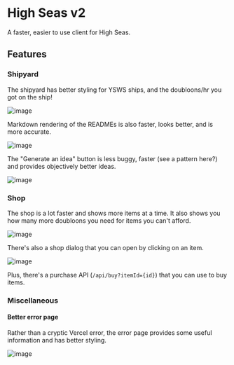 # High Seas v2

A faster, easier to use client for High Seas.

## Features

### Shipyard

The shipyard has better styling for YSWS ships, and the doubloons/hr you got on the ship!

![image](https://cloud-2nxzhrvu8-hack-club-bot.vercel.app/0image.png)

Markdown rendering of the READMEs is also faster, looks better, and is more accurate.

![image](https://cloud-hpnn89zng-hack-club-bot.vercel.app/0image.png)

The "Generate an idea" button is less buggy, faster (see a pattern here?) and provides objectively better ideas.

![image](https://cloud-5715bhvcm-hack-club-bot.vercel.app/0image.png)

### Shop

The shop is a lot faster and shows more items at a time. It also shows you how many more doubloons you need for items you can't afford.

![image](https://cloud-qefbd3ljn-hack-club-bot.vercel.app/0image.png)

There's also a shop dialog that you can open by clicking on an item.

![image](https://cloud-kkvmgeodv-hack-club-bot.vercel.app/0image.png)

Plus, there's a purchase API (`/api/buy?itemId={id}`) that you can use to buy items.

### Miscellaneous

#### Better error page

Rather than a cryptic Vercel error, the error page provides some useful information and has better styling.

![image](https://cloud-btjsaye91-hack-club-bot.vercel.app/0image.png)